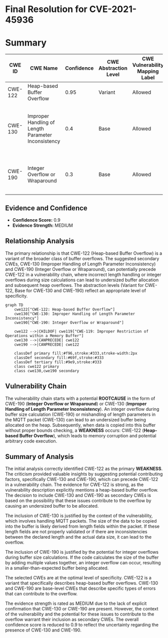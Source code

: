 # Final Resolution for CVE-2021-45936

# Summary
| CWE ID | CWE Name | Confidence | CWE Abstraction Level | CWE Vulnerability Mapping Label | CWE-Vulnerability Mapping Notes |
|---|---|---|---|---|---|
| CWE-122 | Heap-based Buffer Overflow | 0.95 | Variant | Allowed | Primary CWE |
| CWE-130 | Improper Handling of Length Parameter Inconsistency | 0.4 | Base | Allowed | Contributing factor: Malformed MQTT packet might have length parameter inconsistency. |
| CWE-190 | Integer Overflow or Wraparound | 0.3 | Base | Allowed | Contributing factor: Integer overflow in buffer size calculation possible. |

## Evidence and Confidence

*   **Confidence Score:** 0.9
*   **Evidence Strength:** MEDIUM

## Relationship Analysis
The primary relationship is that CWE-122 (Heap-based Buffer Overflow) is a variant of the broader class of buffer overflows. The suggested secondary CWEs, CWE-130 (Improper Handling of Length Parameter Inconsistency) and CWE-190 (Integer Overflow or Wraparound), can potentially precede CWE-122 in a vulnerability chain, where incorrect length handling or integer overflows during size calculations can lead to undersized buffer allocation and subsequent heap overflows. The abstraction levels (Variant for CWE-122, Base for CWE-130 and CWE-190) reflect an appropriate level of specificity.

```mermaid
graph TD
    cwe122["CWE-122: Heap-based Buffer Overflow"]
    cwe130["CWE-130: Improper Handling of Length Parameter Inconsistency"]
    cwe190["CWE-190: Integer Overflow or Wraparound"]

    cwe122 -->|CHILDOF| cwe119["CWE-119: Improper Restriction of Operations within a Memory Buffer"]
    cwe130 -->|CANPRECEDE| cwe122
    cwe190 -->|CANPRECEDE| cwe122

    classDef primary fill:#f96,stroke:#333,stroke-width:2px
    classDef secondary fill:#69f,stroke:#333
    classDef tertiary fill:#9e9,stroke:#333
    class cwe122 primary
    class cwe130,cwe190 secondary
```

## Vulnerability Chain
The vulnerability chain starts with a potential **ROOTCAUSE** in the form of CWE-190 (**Integer Overflow or Wraparound**) or CWE-130 (**Improper Handling of Length Parameter Inconsistency**). An integer overflow during buffer size calculation (CWE-190) or mishandling of length parameters in the MQTT packet (CWE-130) can lead to an undersized buffer being allocated on the heap. Subsequently, when data is copied into this buffer without proper bounds checking, a **WEAKNESS** occurs: CWE-122 (**Heap-based Buffer Overflow**), which leads to memory corruption and potential arbitrary code execution.

## Summary of Analysis
The initial analysis correctly identified CWE-122 as the primary **WEAKNESS**. The criticism provided valuable insights by suggesting potential contributing factors, specifically CWE-130 and CWE-190, which can precede CWE-122 in a vulnerability chain. The evidence for CWE-122 is strong, as the vulnerability description explicitly mentions a heap-based buffer overflow. The decision to include CWE-130 and CWE-190 as secondary CWEs is based on the possibility that these issues contribute to the overflow by causing an undersized buffer to be allocated.

The inclusion of CWE-130 is justified by the context of the vulnerability, which involves handling MQTT packets. The size of the data to be copied into the buffer is likely derived from length fields within the packet. If these length fields are not properly validated or if there are inconsistencies between the declared length and the actual data size, it can lead to the overflow.

The inclusion of CWE-190 is justified by the potential for integer overflows during buffer size calculations. If the code calculates the size of the buffer by adding multiple values together, an integer overflow can occur, resulting in a smaller-than-expected buffer being allocated.

The selected CWEs are at the optimal level of specificity. CWE-122 is a variant that specifically describes heap-based buffer overflows. CWE-130 and CWE-190 are base-level CWEs that describe specific types of errors that can contribute to the overflow.

The evidence strength is rated as MEDIUM due to the lack of explicit confirmation that CWE-130 or CWE-190 are present. However, the context of the vulnerability and the potential for these issues to contribute to the overflow warrant their inclusion as secondary CWEs. The overall confidence score is reduced to 0.9 to reflect the uncertainty regarding the presence of CWE-130 and CWE-190.